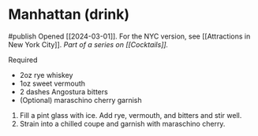 # Manhattan (drink)
#publish 
Opened [[2024-03-01]]. For the NYC version, see [[Attractions in New York City]].
_Part of a series on [[Cocktails]]._

Required
- 2oz rye whiskey
- 1oz sweet vermouth
- 2 dashes Angostura bitters
- (Optional) maraschino cherry garnish

1. Fill a pint glass with ice. Add rye, vermouth, and bitters and stir well.    
2. Strain into a chilled coupe and garnish with maraschino cherry.

